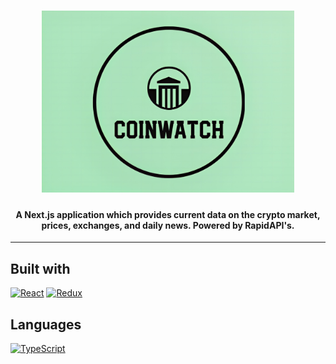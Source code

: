 <h1 align="center">
  <img src="crypto-app/src/images/cryptocurrencypreview.jpeg" alt="logo" width="80%">
</h1>

<h4 align="center">A Next.js application which provides current data on the crypto market, prices, exchanges, and daily news. Powered by RapidAPI's.</h4>

<hr>

## Built with

[![React](https://img.shields.io/badge/-REACT-61DAFB?logo=react&logoColor=white&style=flat)](https://reactjs.org/) [![Redux](https://img.shields.io/badge/-REDUX-61DAFB?logo=redux&color=purple&logoColor=white&style=flat)](https://react-redux.js.org/)

## Languages
[![TypeScript](https://skillicons.dev/icons?i=javascript)](https://developer.mozilla.org/en-US/docs/Web/JavaScript)
